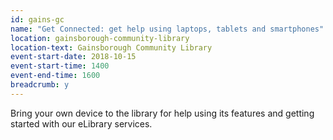 ```yaml
---
id: gains-gc
name: "Get Connected: get help using laptops, tablets and smartphones"
location: gainsborough-community-library
location-text: Gainsborough Community Library
event-start-date: 2018-10-15
event-start-time: 1400
event-end-time: 1600
breadcrumb: y
---
```


Bring your own device to the library for help using its features and getting started with our eLibrary services.
